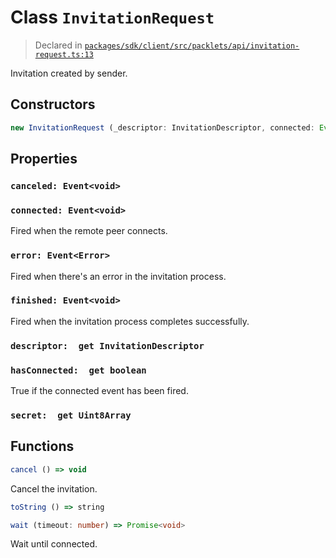 # Class `InvitationRequest`
> Declared in [`packages/sdk/client/src/packlets/api/invitation-request.ts:13`](https://github.com/dxos/protocols/blob/main/packages/sdk/client/src/packlets/api/invitation-request.ts#L13)


Invitation created by sender.

## Constructors
```ts
new InvitationRequest (_descriptor: InvitationDescriptor, connected: Event<void>, finished: Event<void>, error: Event<Error>) => InvitationRequest
```

## Properties
### `canceled: Event<void>`
### `connected: Event<void>`
Fired when the remote peer connects.
### `error: Event<Error>`
Fired when there's an error in the invitation process.
### `finished: Event<void>`
Fired when the invitation process completes successfully.
### `descriptor:  get InvitationDescriptor`
### `hasConnected:  get boolean`
True if the connected event has been fired.
### `secret:  get Uint8Array`

## Functions
```ts
cancel () => void
```
Cancel the invitation.
```ts
toString () => string
```
```ts
wait (timeout: number) => Promise<void>
```
Wait until connected.